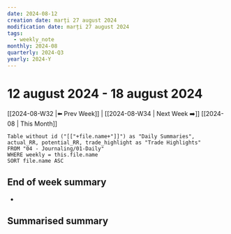 ```yaml
---
date: 2024-08-12
creation date: marți 27 august 2024
modification date: marți 27 august 2024
tags:
  - weekly_note
monthly: 2024-08
quarterly: 2024-Q3
yearly: 2024-Y
---
```

# 12 august 2024 - 18 august 2024

[[2024-08-W32 |⬅️ Prev Week]] | [[2024-08-W34 | Next Week ➡️]] 
[[2024-08 | This Month]]


```dataview
Table without id ("[["+file.name+"]]") as "Daily Summaries", actual_RR, potential_RR, trade_highlight as "Trade Highlights"
FROM "04 - Journaling/01-Daily"
WHERE weekly = this.file.name
SORT file.name ASC
```




## End of week summary
- 

**Summarised summary**
- 

